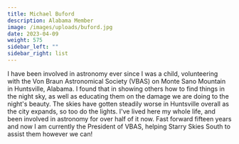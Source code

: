 ```yaml
---
title: Michael Buford
description: Alabama Member
image: /images/uploads/buford.jpg
date: 2023-04-09
weight: 575
sidebar_left: ""
sidebar_right: list
---
```

I have been involved in astronomy ever since I was a child, volunteering with the Von Braun Astronomical Society (VBAS) on Monte Sano Mountain in Huntsville, Alabama. I found that in showing others how to find things in the night sky, as well as educating them on the damage we are doing to the night's beauty. The skies have gotten steadily worse in Huntsville overall as the city expands, so too do the lights. I've lived here my whole life, and been involved in astronomy for over half of it now. Fast forward fifteen years and now I am currently the President of VBAS, helping Starry Skies South to assist them however we can!